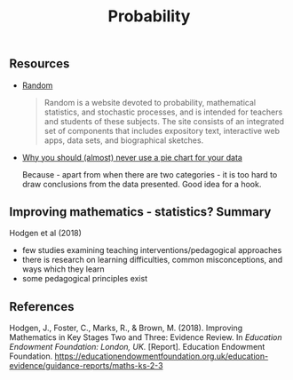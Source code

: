﻿---
backlinks:
- title: Mathematical Topics
  url: /sense/Teaching/Mathematics/mathematical-topics.html
title: Probability
---
## Resources

- [Random](http://www.randomservices.org/random/)

    > Random is a website devoted to probability, mathematical statistics, and stochastic processes, and is intended for teachers and students of these subjects. The site consists of an integrated set of components that includes expository text, interactive web apps, data sets, and biographical sketches. 

- [Why you should (almost) never use a pie chart for your data](https://theconversation.com/heres-why-you-should-almost-never-use-a-pie-chart-for-your-data-214576)

    Because - apart from when there are two categories - it is too hard to draw conclusions from the data presented. Good idea for a hook.

## Improving mathematics - statistics? Summary

Hodgen et al (2018)

- few studies examining teaching interventions/pedagogical approaches
- there is research on learning difficulties, common misconceptions, and ways which they learn
- some pedagogical principles exist

## References

Hodgen, J., Foster, C., Marks, R., & Brown, M. (2018). Improving Mathematics in Key Stages Two and Three: Evidence Review. In *Education Endowment Foundation: London, UK.* \[Report\]. Education Endowment Foundation. <https://educationendowmentfoundation.org.uk/education-evidence/guidance-reports/maths-ks-2-3>